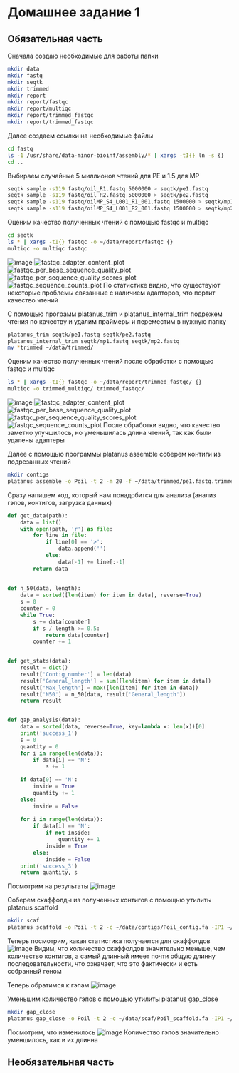 # Домашнее задание 1

## Обязательная часть

Сначала создаю необходимые для работы папки
```bash
mkdir data
mkdir fastq
mkdir seqtk
mkdir trimmed
mkdir report
mkdir report/fastqc
mkdir report/multiqc
mkdir report/trimmed_fastqc
mkdir report/trimmed_fastqc
```

Далее создаем ссылки на необходимые файлы
```bash
cd fastq
ls -1 /usr/share/data-minor-bioinf/assembly/* | xargs -tI{} ln -s {}
cd ..
```

Выбираем случайные 5 миллионов чтений для PE и 1.5 для MP
```bash
seqtk sample -s119 fastq/oil_R1.fastq 5000000 > seqtk/pe1.fastq
seqtk sample -s119 fastq/oil_R2.fastq 5000000 > seqtk/pe2.fastq
seqtk sample -s119 fastq/oilMP_S4_L001_R1_001.fastq 1500000 > seqtk/mp1.fastq
seqtk sample -s119 fastq/oilMP_S4_L001_R2_001.fastq 1500000 > seqtk/mp2.fastq 
```

Оценим качество полученных чтений с помощью fastqc и multiqc
```bash
cd seqtk
ls * | xargs -tI{} fastqc -o ~/data/report/fastqc {}
multiqc -o multiqc fastqc
```

![image](https://user-images.githubusercontent.com/79662580/139108683-59ffc23a-8fb2-4527-8185-5b3100a78b9f.png)
![fastqc_adapter_content_plot](https://user-images.githubusercontent.com/79662580/139109521-867bdb7a-e7ed-46c9-af2f-382729ef36f0.png)
![fastqc_per_base_sequence_quality_plot](https://user-images.githubusercontent.com/79662580/139109528-b290503e-3aeb-47c2-a660-a4ef7ddfc0f7.png)
![fastqc_per_sequence_quality_scores_plot](https://user-images.githubusercontent.com/79662580/139109535-8ba60fff-d285-484d-b29f-52e645d20b92.png)
![fastqc_sequence_counts_plot](https://user-images.githubusercontent.com/79662580/139109546-1997a18d-794f-4a05-9c8e-325b337fe310.png)
По статистике видно, что существуют некоторые проблемы связанные с наличием адапторов, что портит качество чтений

С помощью программ platanus_trim и platanus_internal_trim подрежем чтения по качеству и удалим праймеры 
и переместим в нужную папку
```bash
platanus_trim seqtk/pe1.fastq seqtk/pe2.fastq
platanus_internal_trim seqtk/mp1.fastq seqtk/mp2.fastq
mv *trimmed ~/data/trimmed/
```

Оценим качество полученных чтений после обработки с помощью fastqc и multiqc
```bash
ls * | xargs -tI{} fastqc -o ~/data/report/trimmed_fastqc/ {}
multiqc -o trimmed_multiqc/ trimmed_fastqc/
```

![image](https://user-images.githubusercontent.com/79662580/139109215-a30349c5-8161-414e-b5a5-d3bc70f345ba.png)
![fastqc_adapter_content_plot](https://user-images.githubusercontent.com/79662580/139109614-14c459b2-9138-4d93-9785-34ec64b132e4.png)
![fastqc_per_base_sequence_quality_plot](https://user-images.githubusercontent.com/79662580/139109624-56843c13-31e9-4c47-923e-3b22000f1895.png)
![fastqc_per_sequence_quality_scores_plot](https://user-images.githubusercontent.com/79662580/139109637-1472161f-e6c6-44a9-9dde-ebc0d0fe624d.png)
![fastqc_sequence_counts_plot](https://user-images.githubusercontent.com/79662580/139109646-82565e93-9f5d-4c2b-897e-eaa0def8de37.png)
После обработки видно, что качество заметно улучшилось, но уменьшилась длина чтений, так как были удалены адаптеры

Далее с помощью программы platanus assemble соберем контиги из подрезанных чтений
```bash
mkdir contigs
platanus assemble -o Poil -t 2 -m 20 -f ~/data/trimmed/pe1.fastq.trimmed ~/data/trimmed/pe2.fastq.trimmed 2> assemble.log
```

Сразу напишем код, который нам понадобится для анализа (анализ гэпов, контигов, загрузка данных)
```python
def get_data(path):
    data = list()
    with open(path, 'r') as file:
        for line in file:
            if line[0] == '>':
                data.append('')
            else:
                data[-1] += line[:-1]
        return data
    
    
def n_50(data, length):
    data = sorted([len(item) for item in data], reverse=True)
    s = 0
    counter = 0
    while True:
        s += data[counter]
        if s / length >= 0.5:
            return data[counter]
        counter += 1
    

def get_stats(data):
    result = dict()
    result['Contig_number'] = len(data)
    result['General_length'] = sum([len(item) for item in data])
    result['Max_length'] = max([len(item) for item in data])
    result['N50'] = n_50(data, result['General_length'])
    return result


def gap_analysis(data):
    data = sorted(data, reverse=True, key=lambda x: len(x))[0]
    print('success_1')
    s = 0
    quantity = 0
    for i in range(len(data)):
        if data[i] == 'N':
            s += 1
            
    if data[0] == 'N':
        inside = True
        quantity += 1
    else:
        inside = False
        
    for i in range(len(data)):
        if data[i] == 'N':
            if not inside:
                quantity += 1
            inside = True
        else:
            inside = False
    print('success_3')
    return quantity, s
```

Посмотрим на результаты
![image](https://user-images.githubusercontent.com/79662580/139112049-d22e88b4-9179-49fb-9618-ece491e835cb.png)

Соберем скаффолды из полученных контигов с помощью утилиты platanus scaffold
```bash
mkdir scaf
platanus scaffold -o Poil -t 2 -c ~/data/contigs/Poil_contig.fa -IP1 ~/data/trimmed/pe1.fastq.trimmed ~/data/trimmed/pe2.fastq.trimmed -OP2 ~/data/trimmed/mp1.fastq.int_trimmed ~/data/trimmed/mp2.fastq.int_trimmed 2> scaffold.log
```

Теперь посмотрим, какая статистика получается для скаффолдов
![image](https://user-images.githubusercontent.com/79662580/139112291-06589d52-86c6-430c-8004-57dafdc0ce86.png)
Видим, что количество скаффолдов значительно меньше, чем количество контигов, а самый длинный имеет почти общую длинну последовательности, что означает, 
что это фактически и есть собранный геном

Теперь обратимся к гэпам
![image](https://user-images.githubusercontent.com/79662580/139112751-f4172002-2361-4e22-8a74-0a1e75a94779.png)

Уменьшим количество гэпов с помощью утилиты platanus gap_close
```bash
mkdir gap_close
platanus gap_close -o Poil -t 2 -c ~/data/scaf/Poil_scaffold.fa -IP1 ~/data/trimmed/pe1.fastq.trimmed ~/data/trimmed/pe2.fastq.trimmed -OP2 ~/data/trimmed/mp1.fastq.int_trimmed ~/data/trimmed/mp2.fastq.int_trimmed 2> gapclose.log
```
Посмотрим, что изменилось
![image](https://user-images.githubusercontent.com/79662580/139112944-e0d8eb45-ca10-40a2-bdd7-48af3ab2a48a.png)
Количество гэпов значительно уменшилось, как и их длинна

## Необязательная часть
